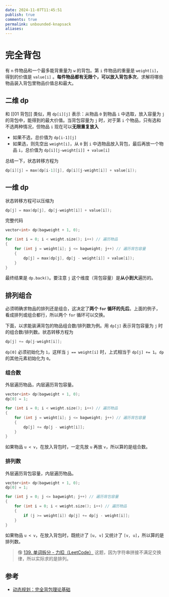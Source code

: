 ```yaml
---
date: 2024-11-07T11:45:51
publish: true
comments: true
permalink: unbounded-knapsack
aliases:
---
```


# 完全背包

有 `n` 件物品和一个最多能背重量为 `w` 的背包。第 `i` 件物品的重量是 `weight[i]`，得到的价值是 `value[i]` 。**每件物品都有无限个，可以放入背包多次**，求解将哪些物品装入背包里物品价值总和最大。

## 二维 dp

和 [[01 背包]] 类似，用 `dp[i][j]` 表示：从物品 `0` 到物品 `i` 中选取，放入容量为 `j` 的背包中，能得到的最大价值。当背包容量为 `j` 时，对于第 `i` 个物品，只有选和不选两种情况，但物品 `i` 现在可以**无限重复放入**

- 如果不选，总价值为 `dp[i-1][j]`
- 如果选，则先空出 `weight[i]`，从 `0` 到 `i` 中选物品放入背包，最后再放一个物品 `i`，总价值为 `dp[i][j-weight[i]] + value[i]`

总结一下，状态转移方程为

``` cpp
dp[i][j] = max(dp[i-1][j], dp[i][j-weight[i]] + value[i]);
```

## 一维 dp

状态转移方程可以压缩为

``` cpp
dp[j] = max(dp[j], dp[j-weight[i]] + value[i]);
```

完整代码

``` cpp
vector<int> dp(bagweight + 1, 0);

for (int i = 0; i < weight.size(); i++) // 遍历物品
{
    for (int j = weight[i]; j <= bagweight; j++) // 遍历背包容量
    {
        dp[j] = max(dp[j], dp[j - weight[i]] + value[i]);
    }
}
```

最终结果是 `dp.back()`。要注意 `j` 这个维度（背包容量）是**从小到大**遍历的。

## 排列组合

必须明确求物品的排列还是组合，这决定了**两个 `for` 循环的先后**。上面的例子，看成排列或组合都行，所以两个 `for` 循环可以交换。

下面，以求能装满背包的物品组合数/排列数为例。用 `dp[j]` 表示背包容量为 `j` 时的组合数/排列数。状态转移方程为

``` cpp
dp[j] += dp[j-weight[i]];
```

`dp[0]` 必须初始化为 `1`，这样当 `j == weight[i]` 时，上式相当于 `dp[j] += 1`。`dp` 的其他元素初始化为 `0`。

### 组合数

外层遍历物品，内层遍历背包容量。

``` cpp
vector<int> dp(bagweight + 1, 0);
dp[0] = 1;

for (int i = 0; i < weight.size(); i++) // 遍历物品
{
    for (int j = weight[i]; j <= bagweight; j++) // 遍历背包容量
    {
        dp[j] += dp[j - weight[i]];
    }
}
```

如果物品 `u < v`，在放入背包时，一定先放 `u` 再放 `v`，所以算的是组合数。

### 排列数

外层遍历背包容量，内层遍历物品。

``` cpp
vector<int> dp(bagweight + 1, 0);
dp[0] = 1;

for (int j = 0; j <= bagweight; j++) // 遍历背包容量
{
    for (int i = 0; i < weight.size(); i++) // 遍历物品
    {
        if (j >= weight[i]) dp[j] += dp[j - weight[i]];
    }
}
```

如果物品 `u < v`，在放入背包时，既统计了 `[u, v]` 又统计了 `[v, u]`，所以算的是排列数。

> 像 [139. 单词拆分 - 力扣（LeetCode）](https://leetcode.cn/problems/word-break/description/) 这题，因为字符串拼接不满足交换律，所以实际求的是排列。

## 参考

- [动态规划：完全背包理论基础](https://programmercarl.com/%E8%83%8C%E5%8C%85%E9%97%AE%E9%A2%98%E7%90%86%E8%AE%BA%E5%9F%BA%E7%A1%80%E5%AE%8C%E5%85%A8%E8%83%8C%E5%8C%85.html)

